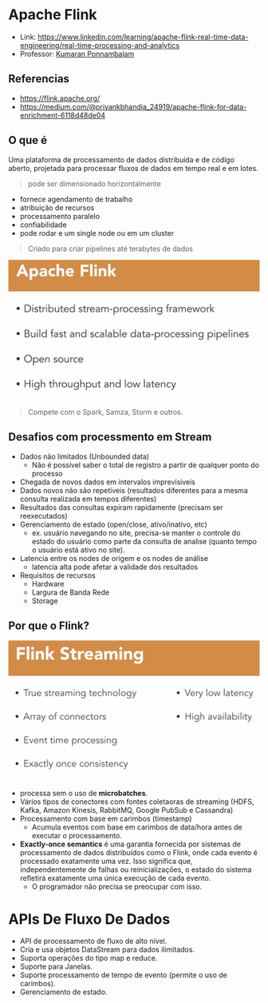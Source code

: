 # Apache Flink

- Link: https://www.linkedin.com/learning/apache-flink-real-time-data-engineering/real-time-processing-and-analytics
- Professor: [Kumaran Ponnambalam](https://www.linkedin.com/learning/instructors/kumaran-ponnambalam)

## Referencias
- https://flink.apache.org/
- https://medium.com/@priyankbhandia_24919/apache-flink-for-data-enrichment-6118d48de04

## O que é

Uma plataforma de processamento de dados distribuída e de código aberto, projetada para processar fluxos de dados em tempo real e em lotes.
> pode ser dimensionado horizontalmente
- fornece agendamento de trabalho
- atribuição de recursos
- processamento paralelo
- confiabilidade
- pode rodar e um single node ou em um cluster

> Criado para criar pipelines até terabytes de dados

![alt text](image.png)

>Compete com o Spark, Samza, Storm e outros. 


## Desafios com processmento em Stream

- Dados não limitados (Unbounded data)
    - Não é possível saber o total de registro a partir de qualquer ponto do processo
- Chegada de novos dados em intervalos imprevisíveis
- Dados novos não são repetíveis (resultados diferentes para a mesma consulta realizada em tempos diferentes)
- Resultados das consultas expiram rapidamente (precisam ser reexecutados)
- Gerenciamento de estado (open/close, ativo/inativo, etc)
    - ex. usuário navegando no site, precisa-se manter o controle do estado do usuário como parte da consulta de analise (quanto tempo o usuário está ativo no site).
- Latencia entre os nodes de origem e os nodes de análise
    - latencia alta pode afetar a validade dos resultados
- Requisitos de recursos
    - Hardware
    - Largura de Banda Rede
    - Storage

## Por que o Flink?

![alt text](image-1.png)

- processa sem o uso de **microbatches**.
- Vários tipos de conectores com fontes coletaoras de streaming (HDFS, Kafka, Amazon Kinesis, RabbitMQ, Google PubSub e Cassandra)
- Processamento com base em carimbos (timestamp)
    - Acumula eventos com base em carimbos de data/hora antes de executar o processamento.
- **Exactly-once semantics** é uma garantia fornecida por sistemas de processamento de dados distribuídos como o Flink, onde cada evento é processado exatamente uma vez. Isso significa que, independentemente de falhas ou reinicializações, o estado do sistema refletirá exatamente uma única execução de cada evento. 
    - O programador não precisa se preocupar com isso.


# APIs De Fluxo De Dados
- API de processamento de fluxo de alto nível.
- Cria e usa objetos DataStream para dados ilimitados.
- Suporta operações do tipo map e reduce.
- Suporte para Janelas.
- Suporte processamento de tempo de evento (permite o uso de carimbos).
- Gerenciamento de estado.


















